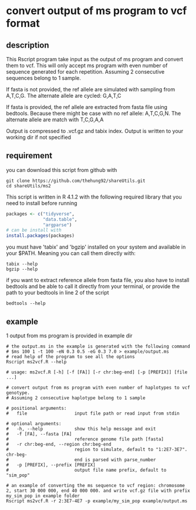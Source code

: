 # convert output of ms program to vcf format

## description

This Rscript program take input as the output of ms program and convert them to vcf. This will only accept ms program with even number of sequence generated for each repetition. Assuming 2 consecutive sequences belong to 1 sample.

If fasta is not provided, the ref allele are simulated with sampling from A,T,C,G. The alternate allele are cycled: G,A,T,C

If fasta is provided, the ref allele are extracted from fasta file using bedtools. Because there might be case with no ref allele: A,T,C,G,N. The alternate allele are match with T,C,G,A,A

Output is compressed to .vcf.gz and tabix index. Output is written to your working dir if not specified

## requirement

you can download this script from github with

```shell
git clone https://github.com/thehung92/shareUtils.git
cd shareUtils/ms2
```

This script is written in R 4.1.2 with the following required library that you need to install before running

```r
packages <- c("tidyverse",
              "data.table",
              "argparse")
# can be install with
install.packages(packages)
```


you must have 'tabix' and 'bgzip' installed on your system and available in your $PATH. Meaning you can call them directly with:

```shell
tabix --help
bgzip --help
```

if you want to extract reference allele from fasta file, you also have to install bedtools and be able to call it directly from your terminal, or provide the path to your bedtools in line 2 of the script

```shell
bedtools --help
```

## example

1  output from ms program is provided in example dir

```shell
# the output.ms in the example is generated with the following command
# $ms 100 1 -t 100 -eN 0.3 0.5 -eG 0.3 7.0 > example/output.ms
# read help of the program to see all the options
Rscript ms2vcf.R --help

# usage: ms2vcf.R [-h] [-f [FA]] [-r chr:beg-end] [-p [PREFIX]] [file ...]

# convert output from ms program with even number of haplotypes to vcf genotype.
# Assuming 2 consecutive haplotype belong to 1 sample

# positional arguments:
#   file                  input file path or read input from stdin

# optional arguments:
#   -h, --help            show this help message and exit
#   -f [FA], --fasta [FA]
#                         reference genome file path [fasta]
#   -r chr:beg-end, --region chr:beg-end
#                         region to simulate, default to "1:2E7-3E7". chr-beg-
#                         end is parsed with parse_number
#   -p [PREFIX], --prefix [PREFIX]
#                         output file name prefix, default to "sim_pop"

# an example of converting the ms sequence to vcf region: chromosome 2, start 30 000 000, end 40 000 000. and write vcf.gz file with prefix my_sim_pop in example folder
Rscript ms2vcf.R -r 2:3E7-4E7 -p example/my_sim_pop example/output.ms

```